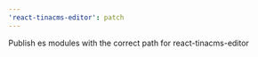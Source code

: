```yaml
---
'react-tinacms-editor': patch
---
```


Publish es modules with the correct path for react-tinacms-editor
